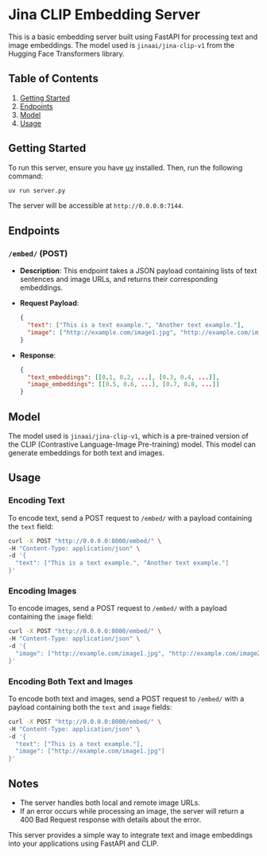 # Jina CLIP Embedding Server

This is a basic embedding server built using FastAPI for processing text and image embeddings. The model used is `jinaai/jina-clip-v1` from the Hugging Face Transformers library.

## Table of Contents
1. [Getting Started](#getting-started)
2. [Endpoints](#endpoints)
3. [Model](#model)
4. [Usage](#usage)

## Getting Started

To run this server, ensure you have [uv](https://docs.astral.sh/uv/#getting-started) installed. Then, run the following command:

```bash
uv run server.py
```

The server will be accessible at `http://0.0.0.0:7144`.

## Endpoints

### `/embed/` (POST)

- **Description**: This endpoint takes a JSON payload containing lists of text sentences and image URLs, and returns their corresponding embeddings.

- **Request Payload**:
  ```json
  {
    "text": ["This is a text example.", "Another text example."],
    "image": ["http://example.com/image1.jpg", "http://example.com/image2.jpg"]
  }
  ```

- **Response**:
  ```json
  {
    "text_embeddings": [[0.1, 0.2, ...], [0.3, 0.4, ...]],
    "image_embeddings": [[0.5, 0.6, ...], [0.7, 0.8, ...]]
  }
  ```

## Model

The model used is `jinaai/jina-clip-v1`, which is a pre-trained version of the CLIP (Contrastive Language-Image Pre-training) model. This model can generate embeddings for both text and images.

## Usage

### Encoding Text

To encode text, send a POST request to `/embed/` with a payload containing the `text` field:

```bash
curl -X POST "http://0.0.0.0:8000/embed/" \
-H "Content-Type: application/json" \
-d '{
  "text": ["This is a text example.", "Another text example."]
}'
```

### Encoding Images

To encode images, send a POST request to `/embed/` with a payload containing the `image` field:

```bash
curl -X POST "http://0.0.0.0:8000/embed/" \
-H "Content-Type: application/json" \
-d '{
  "image": ["http://example.com/image1.jpg", "http://example.com/image2.jpg"]
}'
```

### Encoding Both Text and Images

To encode both text and images, send a POST request to `/embed/` with a payload containing both the `text` and `image` fields:

```bash
curl -X POST "http://0.0.0.0:8000/embed/" \
-H "Content-Type: application/json" \
-d '{
  "text": ["This is a text example."],
  "image": ["http://example.com/image1.jpg"]
}'
```

## Notes

- The server handles both local and remote image URLs.
- If an error occurs while processing an image, the server will return a 400 Bad Request response with details about the error.

This server provides a simple way to integrate text and image embeddings into your applications using FastAPI and CLIP.
